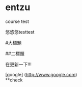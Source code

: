 entzu
=====

course test

悠悠悠testtest
<br/>


#大標題

##二標題

在更新一下!!!

[google] (http://www.google.com)  
**check  
